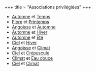 +++
title = "Associations privilégiées"
+++
- [Automne](/categories/automne) et [Temps](/categories/temps)
- [Flore](/categories/flore) et [Printemps](/categories/printemps)
- [Angoisse](/categories/angoisse) et [Automne](/categories/automne)
- [Automne](/categories/automne) et [Hiver](/categories/hiver)
- [Automne](/categories/automne) et [Eté](/categories/eté)
- [Ciel](/categories/ciel) et [Hiver](/categories/hiver)
- [Angoisse](/categories/angoisse) et [Climat](/categories/climat)
- [Ciel](/categories/ciel) et [Crépuscule](/categories/crépuscule)
- [Climat](/categories/climat) et [Eau douce](/categories/eau-douce)
- [Ciel](/categories/ciel) et [Climat](/categories/climat)
